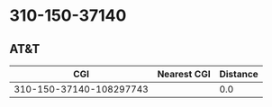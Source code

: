 # 310-150-37140
## AT&T


| CGI | Nearest CGI | Distance |
|-----|-------------|----------|
| 310-150-37140-108297743 |  | 0.0 |
